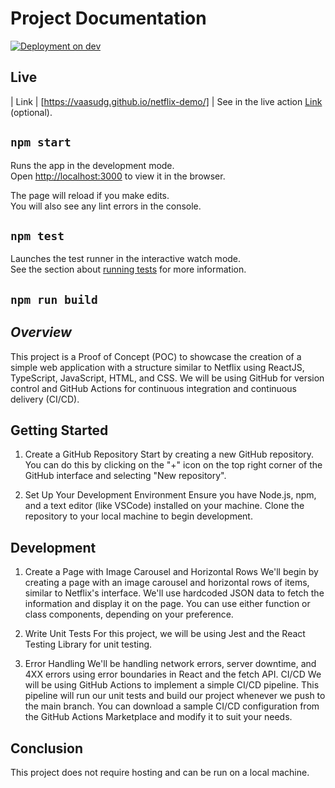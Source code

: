 # Project Documentation

[![Deployment on dev](https://github.com/vaasudg/netflix-demo/actions/workflows/workflow.dev.yml/badge.svg)](https://github.com/vaasudg/netflix-demo/actions/workflows/workflow.dev.yml)

## Live

| Link | [https://vaasudg.github.io/netflix-demo/] |
See in the live action [Link](https://vaasudg.github.io/netflix-demo/) (optional).

## `npm start`

Runs the app in the development mode.\
Open [http://localhost:3000](http://localhost:3000) to view it in the browser.

The page will reload if you make edits.\
You will also see any lint errors in the console.

## `npm test`

Launches the test runner in the interactive watch mode.\
See the section about [running tests](https://facebook.github.io/create-react-app/docs/running-tests) for more information.

## `npm run build`

## _Overview_

This project is a Proof of Concept (POC) to showcase the creation of a simple web application with a structure similar to Netflix using ReactJS, TypeScript, JavaScript, HTML, and CSS. We will be using GitHub for version control and GitHub Actions for continuous integration and continuous delivery (CI/CD).

## Getting Started

1. Create a GitHub Repository
   Start by creating a new GitHub repository. You can do this by clicking on the "+" icon on the top right corner of the GitHub interface and selecting "New repository".

2. Set Up Your Development Environment
   Ensure you have Node.js, npm, and a text editor (like VSCode) installed on your machine. Clone the repository to your local machine to begin development.

## Development

1. Create a Page with Image Carousel and Horizontal Rows
   We'll begin by creating a page with an image carousel and horizontal rows of items, similar to Netflix's interface. We'll use hardcoded JSON data to fetch the information and display it on the page. You can use either function or class components, depending on your preference.

2. Write Unit Tests
   For this project, we will be using Jest and the React Testing Library for unit testing.

3. Error Handling
   We'll be handling network errors, server downtime, and 4XX errors using error boundaries in React and the fetch API. CI/CD We will be using GitHub Actions to implement a simple CI/CD pipeline. This pipeline will run our unit tests and build our project whenever we push to the main branch. You can download a sample CI/CD configuration from the GitHub Actions Marketplace and modify it to suit your needs.

## Conclusion

This project does not require hosting and can be run on a local machine.
